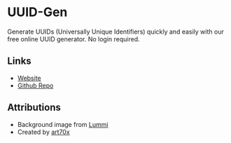 # UUID-Gen

Generate UUIDs (Universally Unique Identifiers) quickly and easily with our free online UUID generator. No login required.

## Links

- [Website](https://art70x.github.io/uuid-gen/)
- [Github Repo](https://github.com/art70x/uuid-gen)

## Attributions

- Background image from [Lummi](https://lummi.ai)
- Created by [art70x](https://github.com/art70x)

